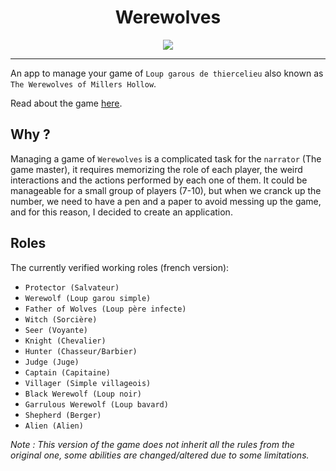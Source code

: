 <h1 align="center">Werewolves</h1>
<p align="center">
<a href="https://github.com/RiadhAdrani/werewolves/actions"><img src="https://img.shields.io/endpoint.svg?url=https%3A%2F%2Factions-badge.atrox.dev%2FRiadhAdrani%2Fwerewolves%2Fbadge%3Fref%3Dmaster&style=flat"/></a></p>

---

An app to manage your game of `Loup garous de thiercelieu` also known as `The Werewolves of Millers Hollow`.

Read about the game [here](https://en.wikipedia.org/wiki/The_Werewolves_of_Millers_Hollow).

## Why ?

Managing a game of `Werewolves` is a complicated task for the `narrator` (The game master), it requires memorizing the role of each player, the weird interactions and the actions performed by each one of them. It could be manageable for a small group of players (7-10), but when we cranck up the number, we need to have a pen and a paper to avoid messing up the game, and for this reason, I decided to create an application.

## Roles

The currently verified working roles (french version):

- `Protector (Salvateur)`
- `Werewolf (Loup garou simple)`
- `Father of Wolves (Loup père infecte)`
- `Witch (Sorcière)`
- `Seer (Voyante)`
- `Knight (Chevalier)`
- `Hunter (Chasseur/Barbier)`
- `Judge (Juge)`
- `Captain (Capitaine)`
- `Villager (Simple villageois)`
- `Black Werewolf (Loup noir)`
- `Garrulous Werewolf (Loup bavard)`
- `Shepherd (Berger)`
- `Alien (Alien)`

_Note : This version of the game does not inherit all the rules from the original one, some abilities are changed/altered due to some limitations._
